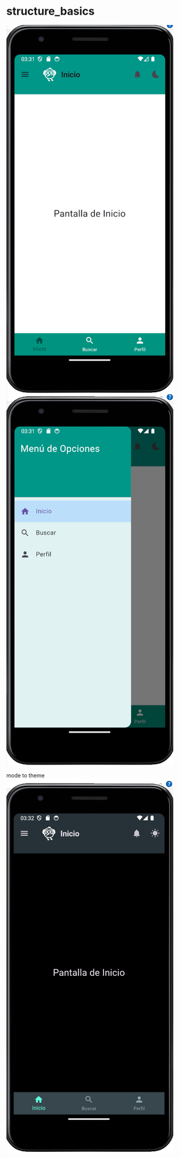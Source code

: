 # structure_basics
![alt text](image.png)
![alt text](image-1.png)

mode to theme
![alt text](image-2.png)